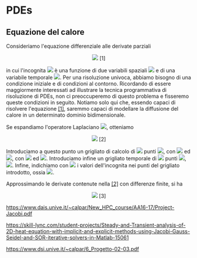 # PDEs

## Equazione del calore

Consideriamo l'equazione differenziale alle derivate parziali

<p align="center">
  <img src="https://render.githubusercontent.com/render/math?math=\frac{\partial T(x,y,t)}{\partial t}=\nabla^2T(x,y,t)." id="heatEquation">       [1]
</p>

in cui l'incognita <img src="https://render.githubusercontent.com/render/math?math=T(x,y,t)"> è una funzione di due variabili spaziali <img src="https://render.githubusercontent.com/render/math?math=(x,y)"> e di una variabile temporale <img src="https://render.githubusercontent.com/render/math?math=t">. Per una risoluzione univoca, abbiamo bisogno di una condizione iniziale e di condizioni al contorno. Ricordando di essere maggiormente interessati ad illustrare la tecnica programmativa di risoluzione di PDEs, non ci preoccuperemo di questo problema e fisseremo queste condizioni in seguito. Notiamo solo qui che, essendo capaci di risolvere l'equazione [\[1\]](#heatEquation), saremmo capaci di modellare la diffusione del calore in un determinato dominio bidimensionale.

Se espandiamo l'operatore Laplaciano <img src="https://render.githubusercontent.com/render/math?math=\nabla^2">, otteniamo

<p align="center">
  <img src="https://render.githubusercontent.com/render/math?math=\frac{\partial T(x,y)}{\partial t}=\frac{\partial^2 T(x,y)}{\partial x^2} %2B \frac{\partial^2 T(x,y)}{\partial y^2}." id="heatEquationExpanded">       [2]
</p>

Introduciamo a questo punto un grigliato di calcolo di <img src="https://render.githubusercontent.com/render/math?math=M\times N"> punti <img src="https://render.githubusercontent.com/render/math?math=(x_m, y_n)">, con <img src="https://render.githubusercontent.com/render/math?math=x_m=m \Delta x"> ed <img src="https://render.githubusercontent.com/render/math?math=y_n=n \Delta y">, con <img src="https://render.githubusercontent.com/render/math?math=m=0,\ldots,M-1"> ed <img src="https://render.githubusercontent.com/render/math?math=n=0,\ldots,N-1">. Introduciamo infine un grigliato temporale di <img src="https://render.githubusercontent.com/render/math?math=K"> punti <img src="https://render.githubusercontent.com/render/math?math=t_k">, <img src="https://render.githubusercontent.com/render/math?math=k=0,\ldots,K-1">. Infine, indichiamo con <img src="https://render.githubusercontent.com/render/math?math=T_{mn}^k"> i valori dell'incognita nei punti del grigliato introdotto, ossia <img src="https://render.githubusercontent.com/render/math?math=T(x_m,y_n,t_k)=T_{m,n}^k">.

Approssimando le derivate contenute nella [\[2\]](#heatEquationExpanded) con differenze finite, si ha

<p align="center">
  <img src="https://render.githubusercontent.com/render/math?math=\frac{T_{m,n}^{k}}{\Delta t}." id="heatEquationDiscretized">       [3]
</p>


https://www.dais.unive.it/~calpar/New_HPC_course/AA16-17/Project-Jacobi.pdf

https://skill-lync.com/student-projects/Steady-and-Transient-analysis-of-2D-heat-equation-with-implicit-and-explicit-methods-using-Jacobi-Gauss-Seidel-and-SOR-iterative-solvers-in-Matlab-15061

https://www.dsi.unive.it/~calpar/6_Progetto-02-03.pdf

